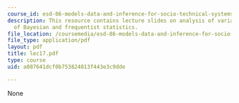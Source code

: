 ```yaml
---
course_id: esd-86-models-data-and-inference-for-socio-technical-systems-spring-2007
description: This resource contains lecture slides on analysis of variance, with discussion
  of Bayesian and frequentist statistics.
file_location: /coursemedia/esd-86-models-data-and-inference-for-socio-technical-systems-spring-2007/a087641dcf0b753824013f443e3c9dde_lec17.pdf
file_type: application/pdf
layout: pdf
title: lec17.pdf
type: course
uid: a087641dcf0b753824013f443e3c9dde

---
```

None